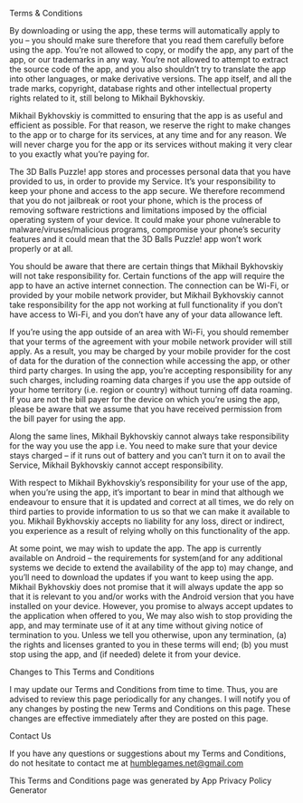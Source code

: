 Terms & Conditions


By downloading or using the app, these terms will automatically apply to you – you should make sure therefore that you read them carefully before using the app. You’re not allowed to copy, or modify the app, any part of the app, or our trademarks in any way. You’re not allowed to attempt to extract the source code of the app, and you also shouldn’t try to translate the app into other languages, or make derivative versions. The app itself, and all the trade marks, copyright, database rights and other intellectual property rights related to it, still belong to Mikhail Bykhovskiy.


Mikhail Bykhovskiy is committed to ensuring that the app is as useful and efficient as possible. For that reason, we reserve the right to make changes to the app or to charge for its services, at any time and for any reason. We will never charge you for the app or its services without making it very clear to you exactly what you’re paying for.


The 3D Balls Puzzle! app stores and processes personal data that you have provided to us, in order to provide my Service. It’s your responsibility to keep your phone and access to the app secure. We therefore recommend that you do not jailbreak or root your phone, which is the process of removing software restrictions and limitations imposed by the official operating system of your device. It could make your phone vulnerable to malware/viruses/malicious programs, compromise your phone’s security features and it could mean that the 3D Balls Puzzle! app won’t work properly or at all.


You should be aware that there are certain things that Mikhail Bykhovskiy will not take responsibility for. Certain functions of the app will require the app to have an active internet connection. The connection can be Wi-Fi, or provided by your mobile network provider, but Mikhail Bykhovskiy cannot take responsibility for the app not working at full functionality if you don’t have access to Wi-Fi, and you don’t have any of your data allowance left.


If you’re using the app outside of an area with Wi-Fi, you should remember that your terms of the agreement with your mobile network provider will still apply. As a result, you may be charged by your mobile provider for the cost of data for the duration of the connection while accessing the app, or other third party charges. In using the app, you’re accepting responsibility for any such charges, including roaming data charges if you use the app outside of your home territory (i.e. region or country) without turning off data roaming. If you are not the bill payer for the device on which you’re using the app, please be aware that we assume that you have received permission from the bill payer for using the app.


Along the same lines, Mikhail Bykhovskiy cannot always take responsibility for the way you use the app i.e. You need to make sure that your device stays charged – if it runs out of battery and you can’t turn it on to avail the Service, Mikhail Bykhovskiy cannot accept responsibility.


With respect to Mikhail Bykhovskiy’s responsibility for your use of the app, when you’re using the app, it’s important to bear in mind that although we endeavour to ensure that it is updated and correct at all times, we do rely on third parties to provide information to us so that we can make it available to you. Mikhail Bykhovskiy accepts no liability for any loss, direct or indirect, you experience as a result of relying wholly on this functionality of the app.


At some point, we may wish to update the app. The app is currently available on Android – the requirements for system(and for any additional systems we decide to extend the availability of the app to) may change, and you’ll need to download the updates if you want to keep using the app. Mikhail Bykhovskiy does not promise that it will always update the app so that it is relevant to you and/or works with the Android version that you have installed on your device. However, you promise to always accept updates to the application when offered to you, We may also wish to stop providing the app, and may terminate use of it at any time without giving notice of termination to you. Unless we tell you otherwise, upon any termination, (a) the rights and licenses granted to you in these terms will end; (b) you must stop using the app, and (if needed) delete it from your device.


Changes to This Terms and Conditions


I may update our Terms and Conditions from time to time. Thus, you are advised to review this page periodically for any changes. I will notify you of any changes by posting the new Terms and Conditions on this page. These changes are effective immediately after they are posted on this page.


Contact Us


If you have any questions or suggestions about my Terms and Conditions, do not hesitate to contact me at humblegames.net@gmail.com


This Terms and Conditions page was generated by App Privacy Policy Generator